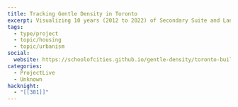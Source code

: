 ```yaml
---
title: Tracking Gentle Density in Toronto
excerpt: Visualizing 10 years (2012 to 2022) of Secondary Suite and Laneway / Garden Suite building permits in Toronto
tags:
  - type/project
  - topic/housing
  - topic/urbanism
social:
  website: https://schoolofcities.github.io/gentle-density/toronto-building-permits
categories:
  - ProjectLive
  - Unknown
hacknight:
  - "[[381]]"
---
```

